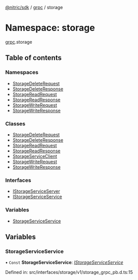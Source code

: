 [@nitric/sdk](../README.md) / [grpc](grpc.md) / storage

# Namespace: storage

[grpc](grpc.md).storage

## Table of contents

### Namespaces

- [StorageDeleteRequest](grpc.storage.storagedeleterequest.md)
- [StorageDeleteResponse](grpc.storage.storagedeleteresponse.md)
- [StorageReadRequest](grpc.storage.storagereadrequest.md)
- [StorageReadResponse](grpc.storage.storagereadresponse.md)
- [StorageWriteRequest](grpc.storage.storagewriterequest.md)
- [StorageWriteResponse](grpc.storage.storagewriteresponse.md)

### Classes

- [StorageDeleteRequest](../classes/grpc.storage.storagedeleterequest-1.md)
- [StorageDeleteResponse](../classes/grpc.storage.storagedeleteresponse-1.md)
- [StorageReadRequest](../classes/grpc.storage.storagereadrequest-1.md)
- [StorageReadResponse](../classes/grpc.storage.storagereadresponse-1.md)
- [StorageServiceClient](../classes/grpc.storage.storageserviceclient.md)
- [StorageWriteRequest](../classes/grpc.storage.storagewriterequest-1.md)
- [StorageWriteResponse](../classes/grpc.storage.storagewriteresponse-1.md)

### Interfaces

- [IStorageServiceServer](../interfaces/grpc.storage.istorageserviceserver.md)
- [IStorageServiceService](../interfaces/grpc.storage.istorageserviceservice.md)

### Variables

- [StorageServiceService](grpc.storage.md#storageserviceservice)

## Variables

### StorageServiceService

• `Const` **StorageServiceService**: [*IStorageServiceService*](../interfaces/grpc.storage.istorageserviceservice.md)

Defined in: src/interfaces/storage/v1/storage_grpc_pb.d.ts:15
